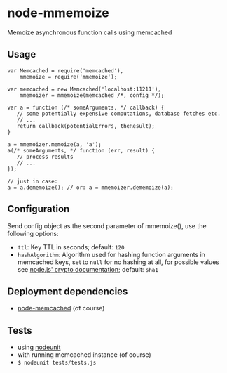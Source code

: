 # node-mmemoize
Memoize asynchronous function calls using memcached

## Usage

    var Memcached = require('memcached'),
        mmemoize = require('mmemoize');

    var memcached = new Memcached('localhost:11211'),
        mmemoizer = mmemoize(memcached /*, config */);

    var a = function (/* someArguments, */ callback) {
       // some potentially expensive computations, database fetches etc.
       // ...
       return callback(potentialErrors, theResult);
    }

    a = mmemoizer.memoize(a, 'a');
    a(/* someArguments, */ function (err, result) {
       // process results
       // ...
    });

    // just in case:
    a = a.dememoize(); // or: a = mmemoizer.dememoize(a);

## Configuration

Send config object as the second parameter of mmemoize(), use the following options:

- `ttl`: Key TTL in seconds; default: `120`
- `hashAlgorithm`: Algorithm used for hashing function arguments in memcached keys, set to `null` for no hashing at all, for possible values see [node.js' crypto documentation](http://nodejs.org/docs/latest/api/crypto.html#crypto.createHash); default: `sha1`

## Deployment dependencies
- [node-memcached](https://github.com/3rd-Eden/node-memcached) (of course)

## Tests
- using [nodeunit](https://github.com/caolan/nodeunit)
- with running memcached instance (of course)
- `$ nodeunit tests/tests.js`
